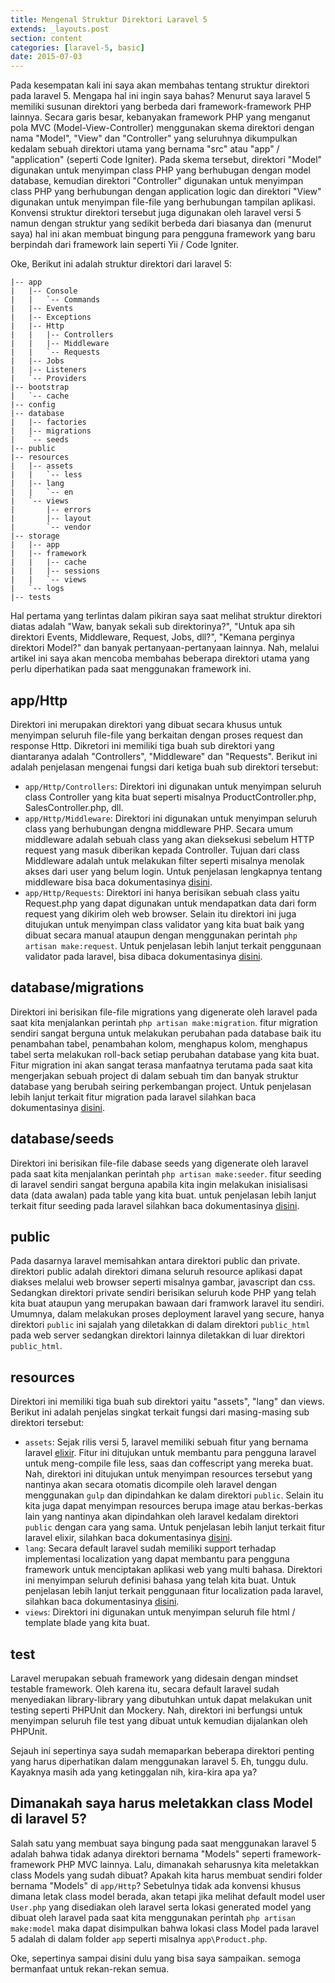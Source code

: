 ```yaml
---
title: Mengenal Struktur Direktori Laravel 5
extends: _layouts.post
section: content
categories: [laravel-5, basic]
date: 2015-07-03
---
```


Pada kesempatan kali ini saya akan membahas tentang struktur direktori pada laravel 5. Mengapa hal ini ingin saya bahas? Menurut saya laravel 5 memiliki susunan direktori yang berbeda dari framework-framework PHP lainnya. Secara garis besar, kebanyakan framework PHP yang menganut pola MVC (Model-View-Controller) menggunakan skema direktori dengan nama "Model", "View" dan "Controller" yang seluruhnya dikumpulkan kedalam sebuah direktori utama yang bernama "src" atau "app" / "application" (seperti Code Igniter). Pada skema tersebut, direktori "Model" digunakan untuk menyimpan class PHP yang berhubugan dengan model database, kemudian direktori "Controller" digunakan untuk menyimpan class PHP yang berhubungan dengan application logic dan direktori "View" digunakan untuk menyimpan file-file yang berhubungan tampilan aplikasi. Konvensi struktur direktori tersebut juga digunakan oleh laravel versi 5 namun dengan struktur yang sedikit berbeda dari biasanya dan (menurut saya) hal ini akan membuat bingung para pengguna framework yang baru berpindah dari framework lain seperti Yii / Code Igniter.

Oke, Berikut ini adalah struktur direktori dari laravel 5:

	|-- app
	|   |-- Console
	|   |   `-- Commands
	|   |-- Events
	|   |-- Exceptions
	|   |-- Http
	|   |   |-- Controllers
	|   |   |-- Middleware
	|   |   `-- Requests
	|   |-- Jobs
	|   |-- Listeners
	|   `-- Providers
	|-- bootstrap
	|   `-- cache
	|-- config
	|-- database
	|   |-- factories
	|   |-- migrations
	|   `-- seeds
	|-- public
	|-- resources
	|   |-- assets
	|   |   `-- less
	|   |-- lang
	|   |   `-- en
	|   `-- views
	|       |-- errors
	|       |-- layout
	|       `-- vendor
	|-- storage
	|   |-- app
	|   |-- framework
	|   |   |-- cache
	|   |   |-- sessions
	|   |   `-- views
	|   `-- logs
	|-- tests

Hal pertama yang terlintas dalam pikiran saya saat melihat struktur direktori diatas adalah "Waw, banyak sekali sub direktorinya?", "Untuk apa sih direktori Events, Middleware, Request, Jobs, dll?", "Kemana perginya direktori Model?" dan banyak pertanyaan-pertanyaan lainnya. Nah, melalui artikel ini saya akan mencoba membahas beberapa direktori utama yang perlu diperhatikan pada saat menggunakan framework ini.

## app/Http

Direktori ini merupakan direktori yang dibuat secara khusus untuk menyimpan seluruh file-file yang berkaitan dengan proses request dan response Http. Dikretori ini memiliki tiga buah sub direktori yang diantaranya adalah "Controllers", "Middleware" dan "Requests". Berikut ini adalah penjelasan mengenai fungsi dari ketiga buah sub direktori tersebut:

* `app/Http/Controllers`: Direktori ini digunakan untuk menyimpan seluruh class Controller yang kita buat seperti misalnya ProductController.php, SalesController.php, dll.
* `app/Http/Middleware`: Direktori ini digunakan untuk menyimpan seluruh class yang berhubungan dengna middleware PHP. Secara umum middleware adalah sebuah class yang akan dieksekusi sebelum HTTP request yang masuk diberikan kepada Controller. Tujuan dari class Middleware adalah untuk melakukan filter seperti misalnya menolak akses dari user yang belum login. Untuk penjelasan lengkapnya tentang middleware bisa baca dokumentasinya [disini](http://laravel.com/docs/5.1/middleware).
* `app/Http/Requests`: Direktori ini hanya berisikan sebuah class yaitu Request.php yang dapat digunakan untuk mendapatkan data dari form request yang dikirim oleh web browser. Selain itu direktori ini juga ditujukan untuk menyimpan class validator yang kita buat baik yang dibuat secara manual ataupun dengan menggunakan perintah `php artisan make:request`. Untuk penjelasan lebih lanjut terkait penggunaan validator pada laravel, bisa dibaca dokumentasinya [disini](http://laravel.com/docs/5.1/validation).

## database/migrations

Direktori ini berisikan file-file migrations yang digenerate oleh laravel pada saat kita menjalankan perintah `php artisan make:migration`. fitur migration sendiri sangat berguna untuk melakukan perubahan pada database baik itu penambahan tabel, penambahan kolom, menghapus kolom, menghapus tabel serta melakukan roll-back setiap perubahan database yang kita buat. Fitur migration ini akan sangat terasa manfaatnya terutama pada saat kita mengerjakan sebuah project di dalam sebuah tim dan banyak struktur database yang berubah seiring perkembangan project. Untuk penjelasan lebih lanjut terkait fitur migration pada laravel silahkan baca dokumentasinya [disini](http://laravel.com/docs/5.1/migrations).

## database/seeds

Direktori ini berisikan file-file dabase seeds yang digenerate oleh laravel pada saat kita menjalankan perintah `php artisan make:seeder`. fitur seeding di laravel sendiri sangat berguna apabila kita ingin melakukan inisialisasi data (data awalan) pada table yang kita buat. untuk penjelasan lebih lanjut terkait fitur seeding pada laravel silahkan baca dokumentasinya [disini](http://laravel.com/docs/5.1/seeding).

## public

Pada dasarnya laravel memisahkan antara direktori public dan private. direktori public adalah direktori dimana seluruh resource aplikasi dapat diakses melalui web browser seperti misalnya gambar, javascript dan css. Sedangkan direktori private sendiri berisikan seluruh kode PHP yang telah kita buat ataupun yang merupakan bawaan dari framwork laravel itu sendiri. Umumnya, dalam melakukan proses deployment laravel yang secure, hanya direktori `public` ini sajalah yang diletakkan di dalam direktori `public_html` pada web server sedangkan direktori lainnya diletakkan di luar direktori `public_html`.

## resources

Direktori ini memiliki tiga buah sub direktori yaitu "assets", "lang" dan views. Berikut ini adalah penjelas singkat terkait fungsi dari masing-masing sub direktori tersebut:

* `assets`: Sejak rilis versi 5, laravel memiliki sebuah fitur yang bernama laravel [elixir](http://laravel.com/docs/5.1/elixir). Fitur ini ditujukan untuk membantu para pengguna laravel untuk meng-compile file less, saas dan coffescript yang mereka buat. Nah, direktori ini ditujukan untuk menyimpan resources tersebut yang nantinya akan secara otomatis dicompile oleh laravel dengan menggunakan `gulp` dan dipindahkan ke dalam direktori `public`. Selain itu kita juga dapat menyimpan resources berupa image atau berkas-berkas lain yang nantinya akan dipindahkan oleh laravel kedalam direktori `public` dengan cara yang sama. Untuk penjelasan lebih lanjut terkait fitur laravel elixir, silahkan baca dokumentasinya [disini](http://laravel.com/docs/5.1/elixir).
* `lang`: Secara default laravel sudah memiliki support terhadap implementasi localization yang dapat membantu para pengguna framework untuk menciptakan aplikasi web yang multi bahasa. Direktori ini menyimpan seluruh definisi bahasa yang telah kita buat. Untuk penjelasan lebih lanjut terkait penggunaan fitur localization pada laravel, silahkan baca dokumentasinya [disini](http://laravel.com/docs/5.1/localization).
* `views`: Direktori ini digunakan untuk menyimpan seluruh file html / template blade yang kita buat.

## test

Laravel merupakan sebuah framework yang didesain dengan mindset testable framework. Oleh karena itu, secara default laravel sudah menyediakan library-library yang dibutuhkan untuk dapat melakukan unit testing seperti PHPUnit dan Mockery. Nah, direktori ini berfungsi untuk menyimpan seluruh file test yang dibuat untuk kemudian dijalankan oleh PHPUnit.

Sejauh ini sepertinya saya sudah memaparkan beberapa direktori penting yang harus diperhatikan dalam menggunakan laravel 5. Eh, tunggu dulu. Kayaknya masih ada yang ketinggalan nih, kira-kira apa ya?

## Dimanakah saya harus meletakkan class Model di laravel 5?

Salah satu yang membuat saya bingung pada saat menggunakan laravel 5 adalah bahwa tidak adanya direktori bernama "Models" seperti framework-framework PHP MVC lainnya. Lalu, dimanakah seharusnya kita meletakkan class Models yang sudah dibuat? Apakah kita harus membuat sendiri folder bernama "Models" di `app/Http`? Sebetulnya tidak ada konvensi khusus dimana letak class model berada, akan tetapi jika melihat default model user `User.php` yang disediakan oleh laravel serta lokasi generated model yang dibuat oleh laravel pada saat kita menggunakan perintah `php artisan make:model` maka dapat disimpulkan bahwa lokasi class Model pada laravel 5 adalah di dalam folder `app` seperti misalnya `app\Product.php`.

Oke, sepertinya sampai disini dulu yang bisa saya sampaikan. semoga bermanfaat untuk rekan-rekan semua.
